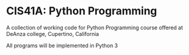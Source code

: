 # CIS41A: Python Programming

A collection of working code for Python Programming course offered at DeAnza college, Cupertino, California

All programs will be implemented in Python 3